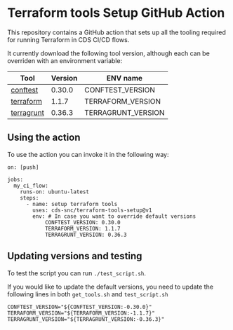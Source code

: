 # Terraform tools Setup GitHub Action

This repository contains a GitHub action that sets up all the tooling required for running Terraform in CDS CI/CD flows.

It currently download the following tool version, although each can be overriden with an environment variable:

|Tool|Version|ENV name|
|---|---|---|
|[conftest](https://github.com/open-policy-agent/conftest)|0.30.0|CONFTEST_VERSION|
|[terraform](https://github.com/hashicorp/terraform)|1.1.7|TERRAFORM_VERSION|
|[terragrunt](https://github.com/gruntwork-io/terragrunt)|0.36.3|TERRAGRUNT_VERSION|

## Using the action

To use the action you can invoke it in the following way:

```
on: [push]

jobs:
  my_ci_flow:
    runs-on: ubuntu-latest
    steps:
      - name: setup terraform tools
        uses: cds-snc/terraform-tools-setup@v1
        env: # In case you want to override default versions
            CONFTEST_VERSION: 0.30.0 
            TERRAFORM_VERSION: 1.1.7
            TERRAGRUNT_VERSION: 0.36.3
```

## Updating versions and testing

To test the script you can run `./test_script.sh`. 

If you would like to update the default versions, you need to update the following lines in both `get_tools.sh` and `test_script.sh`

```
CONFTEST_VERSION="${CONFTEST_VERSION:-0.30.0}"
TERRAFORM_VERSION="${TERRAFORM_VERSION:-1.1.7}"
TERRAGRUNT_VERSION="${TERRAGRUNT_VERSION:-0.36.3}"
```